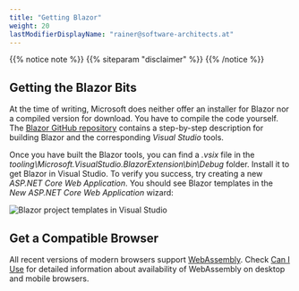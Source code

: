 ```yaml
---
title: "Getting Blazor"
weight: 20
lastModifierDisplayName: "rainer@software-architects.at"
---
```


{{% notice note %}}
{{% siteparam "disclaimer" %}}
{{% /notice %}}

## Getting the Blazor Bits

At the time of writing, Microsoft does neither offer an installer for Blazor nor a compiled version for download. You have to compile the code yourself. The [Blazor GitHub repository](https://github.com/aspnet/Blazor) contains a step-by-step description for building Blazor and the corresponding *Visual Studio* tools.

Once you have built the Blazor tools, you can find a *.vsix* file in the *tooling\Microsoft.VisualStudio.BlazorExtension\bin\Debug* folder. Install it to get Blazor in Visual Studio. To verify you success, try creating a new *ASP.NET Core Web Application*. You should see Blazor templates in the *New ASP.NET Core Web Application* wizard:

![Blazor project templates in Visual Studio](/images/getting-started/vs-project-template.png)

## Get a Compatible Browser

All recent versions of modern browsers support [WebAssembly](http://webassembly.org/). Check [Can I Use](https://caniuse.com/#search=webassembly) for detailed information about availability of WebAssembly on desktop and mobile browsers.
